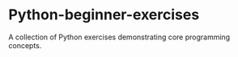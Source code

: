 # Python-beginner-exercises
A collection of Python exercises demonstrating core programming concepts.

